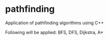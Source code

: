 # pathfinding
Application of pathfinding algorithms using C++

Following will be applied:
BFS,
DFS,
Dijkstra,
A*
